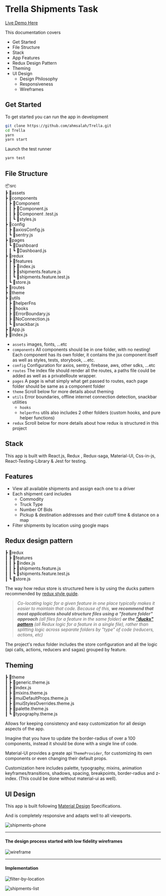 # Trella Shipments Task

[Live Demo Here](https://trella-shipments.firebaseapp.com/)

This documentation covers

- Get Started
- File Structure
- Stack
- App Features
- Redux Design Pattern
- Theming
- UI Design
  - Design Philosophy
  - Responsiveness
  - Wireframes

## Get Started

To get started you can run the app in development

```sh
git clone https://github.com/ahmsalah/Trella.git
cd Trella
yarn
yarn start
```

Launch the test runner

```sh
yarn test
```

## File Structure

📦src  
 ┣ 📂assets  
 ┣ 📂components  
 ┃ ┣ 📂Component  
 ┃ ┃ ┣ 📜Component.js  
 ┃ ┃ ┣ 📜Component .test.js  
 ┃ ┃ ┗ 📜styles.js  
 ┣ 📂config  
 ┃ ┣ 📜axiosConfig.js  
 ┃ ┗ 📜sentry.js  
 ┣ 📂pages  
 ┃ ┗ 📂Dashboard  
 ┃ ┃ ┗ 📜Dashboard.js  
 ┣ 📂redux  
 ┃ ┣ 📂features  
 ┃ ┃ ┣ 📜index.js  
 ┃ ┃ ┣ 📜shipments.feature.js  
 ┃ ┃ ┗ 📜shipments.feature.test.js  
 ┃ ┗ 📜store.js  
 ┣ 📂routes  
 ┣ 📂theme  
 ┣ 📂utils  
 ┃ ┣ 📂helperFns  
 ┃ ┣ 📂hooks  
 ┃ ┣ 📜ErrorBoundary.js  
 ┃ ┣ 📜NoConnection.js  
 ┃ ┗ 📜snackbar.js  
 ┣ 📜App.js  
 ┣ 📜index.js

- `assets`
  images, fonts, ...etc
- `components`
  All components should be in one folder, with no nesting!
  Each component has its own folder, it contains the jsx component itself as well as styles, tests, storybook, ...etc.
- `config`
  Configuration for axios, sentry, firebase, aws, other sdks, ...etc
- `routes`
  The index file should render all the routes, a paths file could be added as well as a privateRoute wrapper.
- `pages`
  A page is what simply what get passed to routes, each page folder should be same as a component folder
- `theme`
  Scroll below for more details about theming
- `utils`
  Error boundaries, offline internet connection detection, snackbar utilities
  - `hooks`
  - `helperFns`
    utils also includes 2 other folders (custom hooks, and pure helper functions)
- `redux`
  Scroll below for more details about how redux is structured in this project

## Stack

This app is built with React.js, Redux , Redux-saga, Material-UI, Css-in-js, React-Testing-Library & Jest for testing.

## Features

- View all available shipments and assign each one to a driver
- Each shipment card includes
  - Commodity
  - Truck Type
  - Number Of Bids
  - Pickup & destination addresses and their cutoff time & distance on a map
- Filter shipments by location using google maps

## Redux design pattern

┣ 📂redux  
 ┃ ┣ 📂features  
 ┃ ┃ ┣ 📜index.js  
 ┃ ┃ ┣ 📜shipments.feature.js  
 ┃ ┃ ┗ 📜shipments.feature.test.js  
 ┃ ┗ 📜store.js

The way how redux store is structured here is by using the ducks pattern recommended by [redux style guide](https://redux.js.org/style-guide/style-guide#structure-files-as-feature-folders-or-ducks).

> _Co-locating logic for a given feature in one place typically makes it easier to maintain that code. Because of this, **we recommend that most applications should structure files using a "feature folder" approach** (all files for a feature in the same folder) **or the ["ducks" pattern](https://github.com/erikras/ducks-modular-redux)** (all Redux logic for a feature in a single file), rather than splitting logic across separate folders by "type" of code (reducers, actions, etc)_

The project's redux folder includes the store configuration and all the logic (api calls, actions, reducers and sagas) grouped by feature.

## Theming

┣ 📂theme  
 ┃ ┣ 📜generic.theme.js  
 ┃ ┣ 📜index.js  
 ┃ ┣ 📜mixins.theme.js  
 ┃ ┣ 📜muiDefaultProps.theme.js  
 ┃ ┣ 📜muiStylesOverrides.theme.js  
 ┃ ┣ 📜palette.theme.js  
 ┃ ┗ 📜typography.theme.js

Allows for keeping consistency and easy customization for all design aspects of the app.

Imagine that you have to update the border-radius of over a 100 components, instead it should be done with a single line of code.

Material-UI provides a greate api `ThemeProvider`, for customizing its own components or even changing their default props.

Customization here includes palette, typography, mixins, animation keyframes/transitions, shadows, spacing, breakpoints, border-radius and z-index. (This could be done without material-ui as well).

## UI Design

This app is built following [Material Design](https://material.io/design/introduction) Specifications.

And is completely responsive and adapts well to all viewports.

![shipments-phone](https://i.imgur.com/tyus0Em.png 'shipments-phone')

---

#### The design process started with low fidelity wireframes

![wireframe](https://i.imgur.com/ne7yPMd.png 'wireframe')

---

#### Implementation

![filter-by-location](https://i.imgur.com/Jts0oSo.png 'filter-by-location')

![shipments-list](https://i.imgur.com/S8I7ote.png 'shipments-list')
